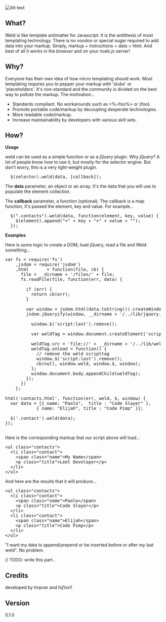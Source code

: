 
![Alt text](https://github.com/hij1nx/Weld/raw/master/demo/public/img/weld.png)<br/>

## What?

Weld is like template antimatter for Javascript. It is the antithesis of most templating technology. There is no voodoo 
or special sugar required to add data into your markup. Simply, markup + instructions + data = html. And best of all it 
works in the *browser* and on your *node.js* server!

## Why?

Everyone has their own idea of how micro templating should work. Most templating requires you to pepper your markup 
with 'stubs' or 'placeholders'. It's non-standard and the community is divided on the best way to pollute the markup. 
The motivation...

- Standards compliant. No workarounds such as <%=foo%> or {foo}.
- Promote portable code/markup by decoupling desperate technologies.
- More readable code/markup.
- Increase maintainability by developers with various skill sets.

## How?

<b>Usage</b>

weld can be used as a simple function or as a jQuery plugin. Why jQuery? A lot of people know how to use it, but mostly 
for the selector engine. But don't worry, this is a very light-weight plugin.

<pre>
  $(selector).weld(data, [callback]);
</pre>

The <b>data</b> parameter, an object or an array.
It's the data that you will use to populate the element collection.<br/>

The <b>callback</b> parameter, a function (optional).
The callback is a map function, it's passed the element, key and value. For example...

<pre>
  $(".contacts").weld(data, function(element, key, value) { // TODO: make the key/val stuff work properly
    $(element).append("<" + key + ">" + value + "</" + key + ">");
  });
</pre>

<b>Examples</b>

Here is some logic to create a DOM, load jQuery, read a file and Weld something...
<pre>
var fs = require('fs')
    ,jsdom = require('jsdom')
    ,html       = function(file, cb) {
      file = __dirname + '/files/' + file;
      fs.readFile(file, function(err, data) {
        
        if (err) {
          return cb(err);
        }

        var window = jsdom.html(data.toString()).createWindow();
        jsdom.jQueryify(window, __dirname + '/../lib/jquery.js', function() {

          window.$('script:last').remove();
          
          var weldTag = window.document.createElement('script');
          
          weldTag.src = 'file://' + __dirname + '/../lib/weld.js';
          weldTag.onload = function() {
            // remove the weld scripttag
            window.$('script:last').remove();
            cb(null, window.weld, window.$, window);
          };
          window.document.body.appendChild(weldTag);
        });
      })
    };
  
html('contacts.html', function(err, weld, $, window) {
  var data = [{ name: &quot;Paolo&quot;,  title : &quot;Code Slayer&quot; },
            { name: &quot;Elijah&quot;, title : &quot;Code Pimp&quot; }];

  $(&#x27;.contact&#x27;).weld(data);
});

</pre>

Here is the corresponding markup that our script above will load...
<pre>
&lt;ul class=&quot;contacts&quot;&gt;
  &lt;li class=&quot;contact&quot;&gt;
    &lt;span class=&quot;name&quot;&gt;My Name&lt;/span&gt;
    &lt;p class=&quot;title&quot;&gt;Leet Developer&lt;/p&gt;
  &lt;/li&gt;
&lt;/ul&gt;
</pre>

And here are the results that it will produce...
<pre>
&lt;ul class=&quot;contacts&quot;&gt;
  &lt;li class=&quot;contact&quot;&gt;
    &lt;span class=&quot;name&quot;&gt;Paolo&lt;/span&gt;
    &lt;p class=&quot;title&quot;&gt;Code Slayer&lt;/p&gt;
  &lt;/li&gt;
  &lt;li class=&quot;contact&quot;&gt;
    &lt;span class=&quot;name&quot;&gt;Elijah&lt;/span&gt;
    &lt;p class=&quot;title&quot;&gt;Code Pimp&lt;/p&gt;
  &lt;/li&gt;  
&lt;/ul&gt;
</pre>

"I want my data to append/prepend or be inserted before or after my last weld". No problem.

// TODO: write this part..

## Credits
developed by tmpvar and hij1nx!!

## Version
0.1.0
